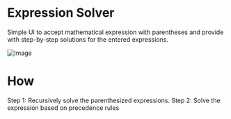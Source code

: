 # Expression Solver
Simple UI to accept mathematical expression with parentheses and  provide with step-by-step solutions for the entered expressions.

![image](https://user-images.githubusercontent.com/16937629/220164973-204b046d-2957-4c33-bb92-41ec638acc96.png)

# How
Step 1: Recursively solve the parenthesized expressions.
Step 2: Solve the expression based on precedence rules
